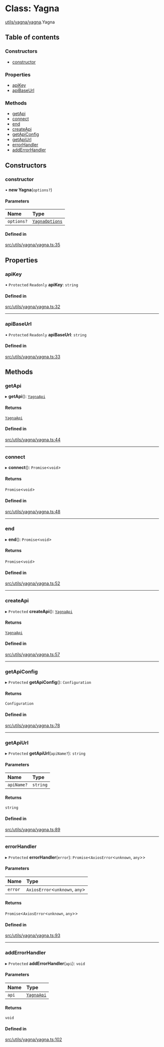# Class: Yagna

[utils/yagna/yagna](../modules/utils_yagna_yagna.md).Yagna

## Table of contents

### Constructors

- [constructor](utils_yagna_yagna.Yagna.md#constructor)

### Properties

- [apiKey](utils_yagna_yagna.Yagna.md#apikey)
- [apiBaseUrl](utils_yagna_yagna.Yagna.md#apibaseurl)

### Methods

- [getApi](utils_yagna_yagna.Yagna.md#getapi)
- [connect](utils_yagna_yagna.Yagna.md#connect)
- [end](utils_yagna_yagna.Yagna.md#end)
- [createApi](utils_yagna_yagna.Yagna.md#createapi)
- [getApiConfig](utils_yagna_yagna.Yagna.md#getapiconfig)
- [getApiUrl](utils_yagna_yagna.Yagna.md#getapiurl)
- [errorHandler](utils_yagna_yagna.Yagna.md#errorhandler)
- [addErrorHandler](utils_yagna_yagna.Yagna.md#adderrorhandler)

## Constructors

### constructor

• **new Yagna**(`options?`)

#### Parameters

| Name | Type |
| :------ | :------ |
| `options?` | [`YagnaOptions`](../modules/utils_yagna_yagna.md#yagnaoptions) |

#### Defined in

[src/utils/yagna/yagna.ts:35](https://github.com/golemfactory/golem-js/blob/c28a1b0/src/utils/yagna/yagna.ts#L35)

## Properties

### apiKey

• `Protected` `Readonly` **apiKey**: `string`

#### Defined in

[src/utils/yagna/yagna.ts:32](https://github.com/golemfactory/golem-js/blob/c28a1b0/src/utils/yagna/yagna.ts#L32)

___

### apiBaseUrl

• `Protected` `Readonly` **apiBaseUrl**: `string`

#### Defined in

[src/utils/yagna/yagna.ts:33](https://github.com/golemfactory/golem-js/blob/c28a1b0/src/utils/yagna/yagna.ts#L33)

## Methods

### getApi

▸ **getApi**(): [`YagnaApi`](../modules/utils_yagna_yagna.md#yagnaapi)

#### Returns

[`YagnaApi`](../modules/utils_yagna_yagna.md#yagnaapi)

#### Defined in

[src/utils/yagna/yagna.ts:44](https://github.com/golemfactory/golem-js/blob/c28a1b0/src/utils/yagna/yagna.ts#L44)

___

### connect

▸ **connect**(): `Promise`<`void`\>

#### Returns

`Promise`<`void`\>

#### Defined in

[src/utils/yagna/yagna.ts:48](https://github.com/golemfactory/golem-js/blob/c28a1b0/src/utils/yagna/yagna.ts#L48)

___

### end

▸ **end**(): `Promise`<`void`\>

#### Returns

`Promise`<`void`\>

#### Defined in

[src/utils/yagna/yagna.ts:52](https://github.com/golemfactory/golem-js/blob/c28a1b0/src/utils/yagna/yagna.ts#L52)

___

### createApi

▸ `Protected` **createApi**(): [`YagnaApi`](../modules/utils_yagna_yagna.md#yagnaapi)

#### Returns

[`YagnaApi`](../modules/utils_yagna_yagna.md#yagnaapi)

#### Defined in

[src/utils/yagna/yagna.ts:57](https://github.com/golemfactory/golem-js/blob/c28a1b0/src/utils/yagna/yagna.ts#L57)

___

### getApiConfig

▸ `Protected` **getApiConfig**(): `Configuration`

#### Returns

`Configuration`

#### Defined in

[src/utils/yagna/yagna.ts:78](https://github.com/golemfactory/golem-js/blob/c28a1b0/src/utils/yagna/yagna.ts#L78)

___

### getApiUrl

▸ `Protected` **getApiUrl**(`apiName?`): `string`

#### Parameters

| Name | Type |
| :------ | :------ |
| `apiName?` | `string` |

#### Returns

`string`

#### Defined in

[src/utils/yagna/yagna.ts:89](https://github.com/golemfactory/golem-js/blob/c28a1b0/src/utils/yagna/yagna.ts#L89)

___

### errorHandler

▸ `Protected` **errorHandler**(`error`): `Promise`<`AxiosError`<`unknown`, `any`\>\>

#### Parameters

| Name | Type |
| :------ | :------ |
| `error` | `AxiosError`<`unknown`, `any`\> |

#### Returns

`Promise`<`AxiosError`<`unknown`, `any`\>\>

#### Defined in

[src/utils/yagna/yagna.ts:93](https://github.com/golemfactory/golem-js/blob/c28a1b0/src/utils/yagna/yagna.ts#L93)

___

### addErrorHandler

▸ `Protected` **addErrorHandler**(`api`): `void`

#### Parameters

| Name | Type |
| :------ | :------ |
| `api` | [`YagnaApi`](../modules/utils_yagna_yagna.md#yagnaapi) |

#### Returns

`void`

#### Defined in

[src/utils/yagna/yagna.ts:102](https://github.com/golemfactory/golem-js/blob/c28a1b0/src/utils/yagna/yagna.ts#L102)
